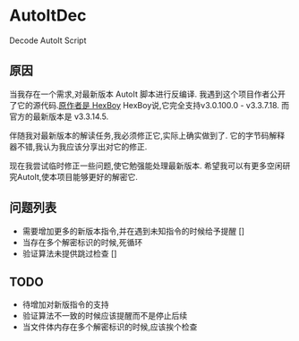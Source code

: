 # AutoItDec
 Decode AutoIt Script

## 原因
当我存在一个需求,对最新版本 AutoIt 脚本进行反编译.
我遇到这个项目作者公开了它的源代码.[原作者是 HexBoy](https://bbs.pediy.com/thread-159262.htm)
HexBoy说,它完全支持v3.0.100.0 - v3.3.7.18.
而官方的最新版本是 v3.3.14.5.


伴随我对最新版本的解读任务,我必须修正它,实际上确实做到了.
它的字节码解释器不错,我认为我应该分享出对它的修正.

现在我尝试临时修正一些问题,使它勉强能处理最新版本.
希望我可以有更多空闲研究AutoIt,使本项目能够更好的解密它.

## 问题列表
- 需要增加更多的新版本指令,并在遇到未知指令的时候给予提醒 []
- 当存在多个解密标识的时候,死循环
- 验证算法未提供跳过检查 []


## TODO
- 待增加对新版指令的支持
- 验证算法不一致的时候应该提醒而不是停止后续
- 当文件体内存在多个解密标识的时候,应该挨个检查

